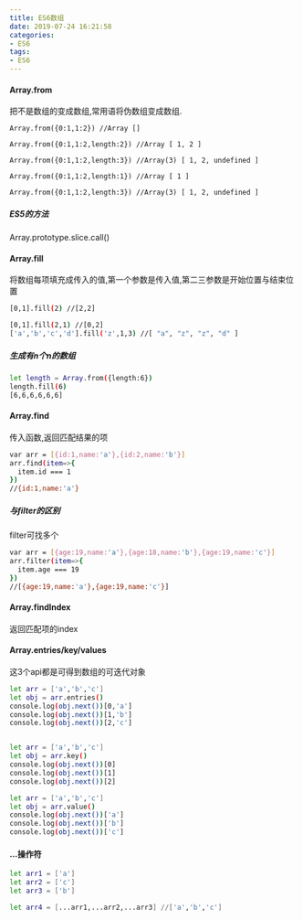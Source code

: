 ```yaml
---
title: ES6数组
date: 2019-07-24 16:21:58
categories:
- ES6
tags:
- ES6
---
```


#### Array.from
把不是数组的变成数组,常用语将伪数组变成数组.
```
Array.from({0:1,1:2}) //Array []

Array.from({0:1,1:2,length:2}) //Array [ 1, 2 ]

Array.from({0:1,1:2,length:3}) //Array(3) [ 1, 2, undefined ]

Array.from({0:1,1:2,length:1}) //Array [ 1 ]

Array.from({0:1,1:2,length:3}) //Array(3) [ 1, 2, undefined ]
```

##### ES5的方法
Array.prototype.slice.call()

#### Array.fill

将数组每项填充成传入的值,第一个参数是传入值,第二三参数是开始位置与结束位置

``` bash
[0,1].fill(2) //[2,2]

[0,1].fill(2,1) //[0,2]
['a','b','c','d'].fill('z',1,3) //[ "a", "z", "z", "d" ]
```

##### 生成有n个n的数组

``` bash
let length = Array.from({length:6})
length.fill(6)
[6,6,6,6,6,6]
```

#### Array.find
传入函数,返回匹配结果的项
``` bash
var arr = [{id:1,name:'a'},{id:2,name:'b'}]
arr.find(item=>{
  item.id === 1
})
//{id:1,name:'a'}
```

##### 与filter的区别
filter可找多个
``` bash
var arr = [{age:19,name:'a'},{age:18,name:'b'},{age:19,name:'c'}]
arr.filter(item=>{
  item.age === 19
})
//[{age:19,name:'a'},{age:19,name:'c'}]
```

#### Array.findIndex
返回匹配项的index

#### Array.entries/key/values
这3个api都是可得到数组的可迭代对象
``` bash
let arr = ['a','b','c']
let obj = arr.entries()
console.log(obj.next())[0,'a']
console.log(obj.next())[1,'b']
console.log(obj.next())[2,'c']


let arr = ['a','b','c']
let obj = arr.key()
console.log(obj.next())[0]
console.log(obj.next())[1]
console.log(obj.next())[2]

let arr = ['a','b','c']
let obj = arr.value()
console.log(obj.next())['a']
console.log(obj.next())['b']
console.log(obj.next())['c']
```

#### ...操作符

``` bash
let arr1 = ['a']
let arr2 = ['c']
let arr3 = ['b']

let arr4 = [...arr1,...arr2,...arr3] //['a','b','c']
```